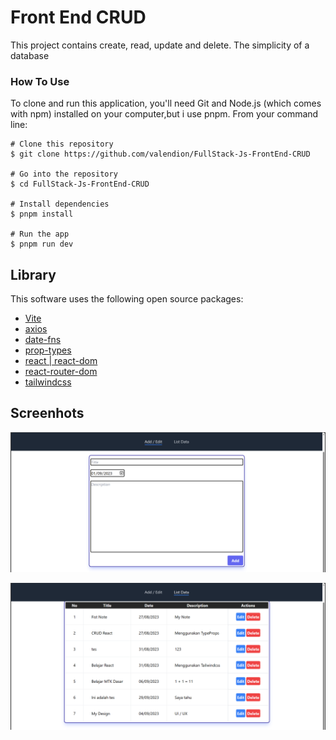 # Front End CRUD

This project contains create, read, update and delete. The simplicity of a database

### How To Use

To clone and run this application, you'll need Git and Node.js (which comes with npm) installed on your computer,but i use pnpm. From your command line:

```
# Clone this repository
$ git clone https://github.com/valendion/FullStack-Js-FrontEnd-CRUD

# Go into the repository
$ cd FullStack-Js-FrontEnd-CRUD

# Install dependencies
$ pnpm install

# Run the app
$ pnpm run dev
```

## Library

This software uses the following open source packages:

- [Vite](https://vitejs.dev/)
- [axios](https://axios-http.com/)
- [date-fns](https://www.npmjs.com/package/date-fns)
- [prop-types](https://www.npmjs.com/package/prop-types)
- [react | react-dom](https://react.dev/)
- [react-router-dom](https://reactrouter.com/en/main)
- [tailwindcss](https://tailwindcss.com/)

## Screenhots

![Image](https://github.com/valendion/FullStack-Js-FrontEnd-CRUD/blob/main/ss_crud_1.png?raw=true)

![Image](https://github.com/valendion/FullStack-Js-FrontEnd-CRUD/blob/main/ss_crud_2.png?raw=true)
